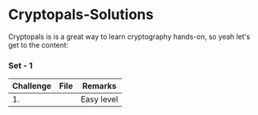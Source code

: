 # Cryptopals-Solutions

Cryptopals is is a great way to learn cryptography hands-on, so yeah let's get to the content:

### Set - 1

| Challenge   | File           | Remarks         |
| ---------   | -------------  | -----           |
| 1.          | <insert link>  | Easy level      |
